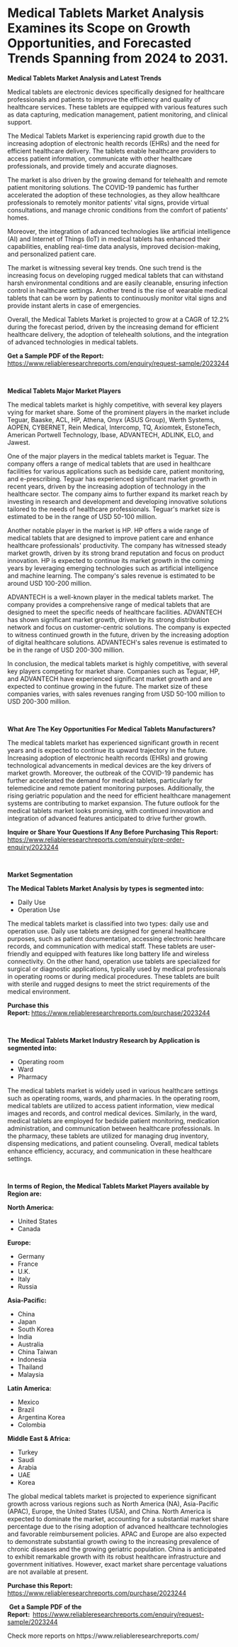 <p><h1>Medical Tablets Market Analysis Examines its Scope on Growth Opportunities, and Forecasted Trends Spanning from 2024 to 2031.</h1></p><p><strong>Medical Tablets Market Analysis and Latest Trends</strong></p>
<p><p>Medical tablets are electronic devices specifically designed for healthcare professionals and patients to improve the efficiency and quality of healthcare services. These tablets are equipped with various features such as data capturing, medication management, patient monitoring, and clinical support.</p><p>The Medical Tablets Market is experiencing rapid growth due to the increasing adoption of electronic health records (EHRs) and the need for efficient healthcare delivery. The tablets enable healthcare providers to access patient information, communicate with other healthcare professionals, and provide timely and accurate diagnoses.</p><p>The market is also driven by the growing demand for telehealth and remote patient monitoring solutions. The COVID-19 pandemic has further accelerated the adoption of these technologies, as they allow healthcare professionals to remotely monitor patients' vital signs, provide virtual consultations, and manage chronic conditions from the comfort of patients' homes.</p><p>Moreover, the integration of advanced technologies like artificial intelligence (AI) and Internet of Things (IoT) in medical tablets has enhanced their capabilities, enabling real-time data analysis, improved decision-making, and personalized patient care.</p><p>The market is witnessing several key trends. One such trend is the increasing focus on developing rugged medical tablets that can withstand harsh environmental conditions and are easily cleanable, ensuring infection control in healthcare settings. Another trend is the rise of wearable medical tablets that can be worn by patients to continuously monitor vital signs and provide instant alerts in case of emergencies.</p><p>Overall, the Medical Tablets Market is projected to grow at a CAGR of 12.2% during the forecast period, driven by the increasing demand for efficient healthcare delivery, the adoption of telehealth solutions, and the integration of advanced technologies in medical tablets.</p></p>
<p><strong>Get a Sample PDF of the Report:&nbsp;</strong> <a href="https://www.reliableresearchreports.com/enquiry/request-sample/2023244">https://www.reliableresearchreports.com/enquiry/request-sample/2023244</a></p>
<p>&nbsp;</p>
<p><strong>Medical Tablets Major Market Players</strong></p>
<p><p>The medical tablets market is highly competitive, with several key players vying for market share. Some of the prominent players in the market include Teguar, Baaske, ACL, HP, Athena, Onyx (ASUS Group), Werth Systems, AOPEN, CYBERNET, Rein Medical, Intercomp, TQ, Axiomtek, EstoneTech, American Portwell Technology, Ibase, ADVANTECH, ADLINK, ELO, and Jawest.</p><p>One of the major players in the medical tablets market is Teguar. The company offers a range of medical tablets that are used in healthcare facilities for various applications such as bedside care, patient monitoring, and e-prescribing. Teguar has experienced significant market growth in recent years, driven by the increasing adoption of technology in the healthcare sector. The company aims to further expand its market reach by investing in research and development and developing innovative solutions tailored to the needs of healthcare professionals. Teguar's market size is estimated to be in the range of USD 50-100 million.</p><p>Another notable player in the market is HP. HP offers a wide range of medical tablets that are designed to improve patient care and enhance healthcare professionals' productivity. The company has witnessed steady market growth, driven by its strong brand reputation and focus on product innovation. HP is expected to continue its market growth in the coming years by leveraging emerging technologies such as artificial intelligence and machine learning. The company's sales revenue is estimated to be around USD 100-200 million.</p><p>ADVANTECH is a well-known player in the medical tablets market. The company provides a comprehensive range of medical tablets that are designed to meet the specific needs of healthcare facilities. ADVANTECH has shown significant market growth, driven by its strong distribution network and focus on customer-centric solutions. The company is expected to witness continued growth in the future, driven by the increasing adoption of digital healthcare solutions. ADVANTECH's sales revenue is estimated to be in the range of USD 200-300 million.</p><p>In conclusion, the medical tablets market is highly competitive, with several key players competing for market share. Companies such as Teguar, HP, and ADVANTECH have experienced significant market growth and are expected to continue growing in the future. The market size of these companies varies, with sales revenues ranging from USD 50-100 million to USD 200-300 million.</p></p>
<p>&nbsp;</p>
<p><strong>What Are The Key Opportunities For Medical Tablets Manufacturers?</strong></p>
<p><p>The medical tablets market has experienced significant growth in recent years and is expected to continue its upward trajectory in the future. Increasing adoption of electronic health records (EHRs) and growing technological advancements in medical devices are the key drivers of market growth. Moreover, the outbreak of the COVID-19 pandemic has further accelerated the demand for medical tablets, particularly for telemedicine and remote patient monitoring purposes. Additionally, the rising geriatric population and the need for efficient healthcare management systems are contributing to market expansion. The future outlook for the medical tablets market looks promising, with continued innovation and integration of advanced features anticipated to drive further growth.</p></p>
<p><strong>Inquire or Share Your Questions If Any Before Purchasing This Report:</strong> <a href="https://www.reliableresearchreports.com/enquiry/pre-order-enquiry/2023244">https://www.reliableresearchreports.com/enquiry/pre-order-enquiry/2023244</a></p>
<p>&nbsp;</p>
<p><strong>Market Segmentation</strong></p>
<p><strong>The Medical Tablets Market Analysis by types is segmented into:</strong></p>
<p><ul><li>Daily Use</li><li>Operation Use</li></ul></p>
<p><p>The medical tablets market is classified into two types: daily use and operation use. Daily use tablets are designed for general healthcare purposes, such as patient documentation, accessing electronic healthcare records, and communication with medical staff. These tablets are user-friendly and equipped with features like long battery life and wireless connectivity. On the other hand, operation use tablets are specialized for surgical or diagnostic applications, typically used by medical professionals in operating rooms or during medical procedures. These tablets are built with sterile and rugged designs to meet the strict requirements of the medical environment.</p></p>
<p><strong>Purchase this Report:&nbsp;</strong><a href="https://www.reliableresearchreports.com/purchase/2023244">https://www.reliableresearchreports.com/purchase/2023244</a></p>
<p>&nbsp;</p>
<p><strong>The Medical Tablets Market Industry Research by Application is segmented into:</strong></p>
<p><ul><li>Operating room</li><li>Ward</li><li>Pharmacy</li></ul></p>
<p><p>The medical tablets market is widely used in various healthcare settings such as operating rooms, wards, and pharmacies. In the operating room, medical tablets are utilized to access patient information, view medical images and records, and control medical devices. Similarly, in the ward, medical tablets are employed for bedside patient monitoring, medication administration, and communication between healthcare professionals. In the pharmacy, these tablets are utilized for managing drug inventory, dispensing medications, and patient counseling. Overall, medical tablets enhance efficiency, accuracy, and communication in these healthcare settings.</p></p>
<p>&nbsp;</p>
<p><strong>In terms of Region, the Medical Tablets Market Players available by Region are:</strong></p>
<p>
    <p> <strong> North America: </strong>
        <ul>
            <li>United States</li>
            <li>Canada</li>
        </ul>
        </p> 
    <p> <strong> Europe: </strong>
        <ul>
            <li>Germany</li>
            <li>France</li>
            <li>U.K.</li>
            <li>Italy</li>
            <li>Russia</li>
        </ul>
        </p> 
    <p> <strong> Asia-Pacific: </strong>
        <ul>
            <li>China</li>
            <li>Japan</li>
            <li>South Korea</li>
            <li>India</li>
            <li>Australia</li>
            <li>China Taiwan</li>
            <li>Indonesia</li>
            <li>Thailand</li>
            <li>Malaysia</li>
        </ul>
        </p> 
    <p> <strong> Latin America: </strong>
        <ul>
            <li>Mexico</li>
            <li>Brazil</li>
            <li>Argentina Korea</li>
            <li>Colombia</li>
        </ul>
        </p> 
    <p> <strong> Middle East & Africa: </strong>
        <ul>
            <li>Turkey</li>
            <li>Saudi</li>
            <li>Arabia</li>
            <li>UAE</li>
            <li>Korea</li>
        </ul>
    </p>
    </p>
<p><p>The global medical tablets market is projected to experience significant growth across various regions such as North America (NA), Asia-Pacific (APAC), Europe, the United States (USA), and China. North America is expected to dominate the market, accounting for a substantial market share percentage due to the rising adoption of advanced healthcare technologies and favorable reimbursement policies. APAC and Europe are also expected to demonstrate substantial growth owing to the increasing prevalence of chronic diseases and the growing geriatric population. China is anticipated to exhibit remarkable growth with its robust healthcare infrastructure and government initiatives. However, exact market share percentage valuations are not available at present.</p></p>
<p><strong>Purchase this Report: </strong><a href="https://www.reliableresearchreports.com/purchase/2023244">https://www.reliableresearchreports.com/purchase/2023244</a></p>
<p>&nbsp;<strong>Get a Sample PDF of the Report:&nbsp;&nbsp;</strong><a href="https://www.reliableresearchreports.com/enquiry/request-sample/2023244">https://www.reliableresearchreports.com/enquiry/request-sample/2023244</a></p>
<p><strong></strong></p>
<p>Check more reports on https://www.reliableresearchreports.com/</p>